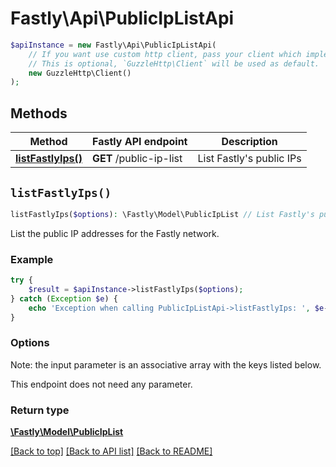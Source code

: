 # Fastly\Api\PublicIpListApi


```php
$apiInstance = new Fastly\Api\PublicIpListApi(
    // If you want use custom http client, pass your client which implements `GuzzleHttp\ClientInterface`.
    // This is optional, `GuzzleHttp\Client` will be used as default.
    new GuzzleHttp\Client()
);
```

## Methods

Method | Fastly API endpoint | Description
------------- | ------------- | -------------
[**listFastlyIps()**](PublicIpListApi.md#listFastlyIps) | **GET** /public-ip-list | List Fastly&#39;s public IPs


## `listFastlyIps()`

```php
listFastlyIps($options): \Fastly\Model\PublicIpList // List Fastly's public IPs
```

List the public IP addresses for the Fastly network.

### Example
```php
try {
    $result = $apiInstance->listFastlyIps($options);
} catch (Exception $e) {
    echo 'Exception when calling PublicIpListApi->listFastlyIps: ', $e->getMessage(), PHP_EOL;
}
```

### Options

Note: the input parameter is an associative array with the keys listed below.

This endpoint does not need any parameter.

### Return type

[**\Fastly\Model\PublicIpList**](../Model/PublicIpList.md)

[[Back to top]](#) [[Back to API list]](../../README.md#endpoints)
[[Back to README]](../../README.md)
